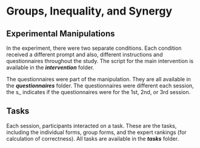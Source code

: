 # Groups, Inequality, and Synergy

## Experimental Manipulations
In the experiment, there were two separate conditions. Each condition received a different prompt and also, different instructions and questionnaires throughout the study. The script for the main intervention is available in the **_intervention_** folder.

The questionnaires were part of the manipulation. They are all available in the **_questionnaires_** folder. The questionnaires were different each session, the s_ indicates if the questionnaires were for the 1st, 2nd, or 3rd session.


## Tasks
Each session, participants interacted on a task. These are the tasks, including the individual forms, group forms, and the expert rankings (for calculation of correctness). All tasks are available in the **_tasks_** folder.
